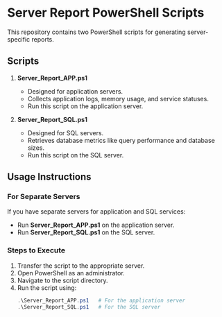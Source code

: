 # Server Report PowerShell Scripts

This repository contains two PowerShell scripts for generating server-specific reports.

## Scripts

1. **Server_Report_APP.ps1**
   - Designed for application servers.
   - Collects application logs, memory usage, and service statuses.
   - Run this script on the application server.

2. **Server_Report_SQL.ps1**
   - Designed for SQL servers.
   - Retrieves database metrics like query performance and database sizes.
   - Run this script on the SQL server.

## Usage Instructions

### For Separate Servers
If you have separate servers for application and SQL services:
- Run **Server_Report_APP.ps1** on the application server.
- Run **Server_Report_SQL.ps1** on the SQL server.

### Steps to Execute
1. Transfer the script to the appropriate server.
2. Open PowerShell as an administrator.
3. Navigate to the script directory.
4. Run the script using:
   ```powershell
   .\Server_Report_APP.ps1   # For the application server
   .\Server_Report_SQL.ps1   # For the SQL server
